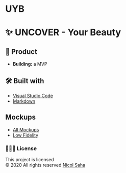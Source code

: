 # UYB

# ✨ UNCOVER - Your Beauty

## 📓 Product

- **Building:** a MVP

## 🛠 Built with

- [Visual Studio Code](https://code.visualstudio.com/)
- [Markdown](https://www.markdownguide.org/)

## Mockups

- [All Mockups](https://github.com/NicolSaha/UYB/tree/main/mockups)
- [Low Fidelity](https://github.com/NicolSaha/UYB/blob/main/mockups/LoFi-Web%2BMob.pdf)

### 👩🏻‍💻 License

This project is licensed <br/>
© 2020 All rights reserved [Nicol Saha](https://github.com/NicolSaha)
